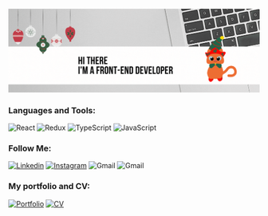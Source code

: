 [![Header](https://github.com/olychkam/olychkam/blob/main/assets/image.gif)](https://www.linkedin.com/in/olya-martynova-57847219b/)

### Languages and Tools:

![React](https://img.shields.io/badge/-React-800000?style=for-the-badge&logo=react&logoColor=47C5FB)
![Redux](https://img.shields.io/badge/-Redux-A52A2A?style=for-the-badge&logo=redux&logoColor=47C5FB)
![TypeScript](https://img.shields.io/badge/-TypeScript-DC143C?style=for-the-badge&logo=typescript&logoColor=47C5FB)
![JavaScript](https://img.shields.io/badge/-JavaScript-FF6347?style=for-the-badge&logo=javascript&logoColor=47C5FB)

### Follow Me:
[![Linkedin](https://img.shields.io/badge/-Linkedin-FFC0CB?style=for-the-badge&logo=Linkedin&logoColor=47C5FB)](https://www.linkedin.com/in/olya-martynova-57847219b/)
[![Instagram](https://img.shields.io/badge/-Instagram-EE82EE?style=for-the-badge&logo=Instagram&logoColor=47C5FB)](https://www.instagram.com/olychkam/?hl=ru)
![Gmail](https://img.shields.io/badge/-Gmail-DB7093?style=for-the-badge&logo=Gmail&logoColor=47C5FB)
![Gmail](https://img.shields.io/badge/-olgamartynovaaa@gmail.com-DB7093?style=for-the-badge)

### My portfolio and CV:
 [![Portfolio](https://img.shields.io/badge/-Portfolio-A0522D?style=for-the-badge&logo=portfolio&logoColor=47C5FB)](https://olychkam.github.io/portfolio/)
 [![CV](https://img.shields.io/badge/-CV-FFFF00?style=for-the-badge&logo=CV&logoColor=47C5FB)](https://github.com/olychkam/olychkam/blob/main/assets/CV_NEW.jpg)



